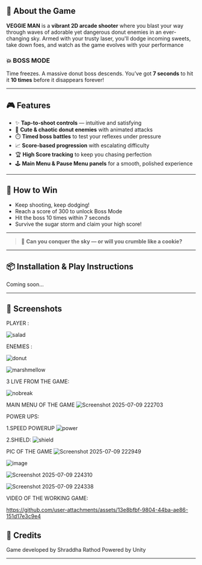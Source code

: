 ## 🚀 About the Game

**VEGGIE MAN** is a **vibrant 2D arcade shooter** where you blast your way through waves of adorable yet dangerous donut enemies in an ever-changing sky. Armed with your trusty laser, you'll dodge incoming sweets, take down foes, and watch as the game evolves with your performance

### 💥 BOSS MODE  
Time freezes. A massive donut boss descends. You’ve got **7 seconds** to hit it **10 times** before it disappears forever!

---

## 🎮 Features

- ✨ **Tap-to-shoot controls** — intuitive and satisfying  
- 🍩 **Cute & chaotic donut enemies** with animated attacks  
- ⏱️ **Timed boss battles** to test your reflexes under pressure  
- 📈 **Score-based progression** with escalating difficulty 
-  🏆 **High Score tracking** to keep you chasing perfection  
- 🕹️ **Main Menu & Pause Menu panels** for a smooth, polished experience 

---

## 🏁 How to Win

- Keep shooting, keep dodging!  
- Reach a score of 300 to unlock Boss Mode  
- Hit the boss 10 times within 7 seconds  
- Survive the sugar storm and claim your high score!

---

> 🍭 **Can you conquer the sky — or will you crumble like a cookie?**

---

## 📦 Installation & Play Instructions

Coming soon...

---

## 📸 Screenshots
PLAYER :




![salad](https://github.com/user-attachments/assets/9ee67b68-2f3b-4495-8b58-be23ba5984e2)

ENEMIES :


![donut](https://github.com/user-attachments/assets/e231aa89-74a2-4fda-b266-2c69b04c2ef9)




![marshmellow](https://github.com/user-attachments/assets/ccf8870f-09ea-4e1e-bb75-a06a916a83ba)




3 LIVE FROM THE GAME:




![nobreak](https://github.com/user-attachments/assets/5b148978-9229-4ec9-a4de-0aa80c8b7de0)



MAIN MENU OF THE GAME 
![Screenshot 2025-07-09 222703](https://github.com/user-attachments/assets/33789804-7932-41ea-bdee-ae3df1512c27)



POWER UPS:

1.SPEED POWERUP
![power](https://github.com/user-attachments/assets/bfc444c3-cf9f-4db5-9615-72c2b92e6636)



2.SHIELD:
![shield](https://github.com/user-attachments/assets/3ce1faee-365c-42ab-b1af-d55afe115b5c)



PIC OF THE GAME 
![Screenshot 2025-07-09 222949](https://github.com/user-attachments/assets/4d3445a9-fc7c-4ad9-943e-518e685489af)

![image](https://github.com/user-attachments/assets/ba1ed388-f031-463e-9c75-eb7d20d78652)

![Screenshot 2025-07-09 224310](https://github.com/user-attachments/assets/eb9f35fd-11a4-4fea-87e8-b19a1312aa82)

![Screenshot 2025-07-09 224338](https://github.com/user-attachments/assets/92f9eda4-d2ba-4651-863d-58d175399b26)





VIDEO OF THE WORKING GAME:

https://github.com/user-attachments/assets/13e8bfbf-9804-44ba-ae86-151d17e3c9e4








## 📌 Credits

Game developed by Shraddha Rathod
Powered by Unity

---


